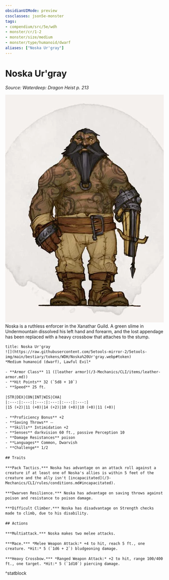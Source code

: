 ```yaml
---
obsidianUIMode: preview
cssclasses: json5e-monster
tags:
- compendium/src/5e/wdh
- monster/cr/1-2
- monster/size/medium
- monster/type/humanoid/dwarf
aliases: ["Noska Ur'gray"]
---
```

# Noska Ur'gray
*Source: Waterdeep: Dragon Heist p. 213*  

![](https://raw.githubusercontent.com/5etools-mirror-2/5etools-img/main/bestiary/WDH/Noska%20Ur'gray.webp#right)  
Noska is a ruthless enforcer in the Xanathar Guild. A green slime in Undermountain dissolved his left hand and forearm, and the lost appendage has been replaced with a heavy crossbow that attaches to the stump.


```ad-statblock
title: Noska Ur'gray
![](https://raw.githubusercontent.com/5etools-mirror-2/5etools-img/main/bestiary/tokens/WDH/Noska%20Ur'gray.webp#token)
*Medium humanoid (dwarf), Lawful Evil*

- **Armor Class** 11 ([leather armor](/3-Mechanics/CLI/items/leather-armor.md))
- **Hit Points** 32 (`5d8 + 10`) 
- **Speed** 25 ft.

|STR|DEX|CON|INT|WIS|CHA|
|:---:|:---:|:---:|:---:|:---:|:---:|
|15 (+2)|11 (+0)|14 (+2)|10 (+0)|10 (+0)|11 (+0)|

- **Proficiency Bonus** +2
- **Saving Throws** ⏤
- **Skills** Intimidation +2
- **Senses** darkvision 60 ft., passive Perception 10
- **Damage Resistances** poison
- **Languages** Common, Dwarvish
- **Challenge** 1/2

## Traits

***Pack Tactics.*** Noska has advantage on an attack roll against a creature if at least one of Noska's allies is within 5 feet of the creature and the ally isn't [incapacitated](/3-Mechanics/CLI/rules/conditions.md#incapacitated).

***Dwarven Resilience.*** Noska has advantage on saving throws against poison and resistance to poison damage.

***Difficult Climber.*** Noska has disadvantage on Strength checks made to climb, due to his disability.

## Actions

***Multiattack.*** Noska makes two melee attacks.

***Mace.*** *Melee Weapon Attack:* +4 to hit, reach 5 ft., one creature. *Hit:* 5 (`1d6 + 2`) bludgeoning damage.

***Heavy Crossbow.*** *Ranged Weapon Attack:* +2 to hit, range 100/400 ft., one target. *Hit:* 5 (`1d10`) piercing damage.
```
^statblock